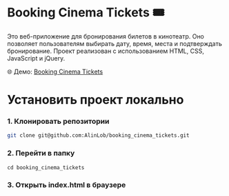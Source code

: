 # Booking Cinema Tickets 🎟️

Это веб-приложение для бронирования билетов в кинотеатр. Оно позволяет пользователям выбирать дату, время, места и подтверждать бронирование. Проект реализован с использованием HTML, CSS, JavaScript и jQuery.

🌐 Демо: [Booking Cinema Tickets](https://alinlob.github.io/booking_cinema_tickets/)

# Установить проект локально 

### 1. Клонировать репозитории 
```bash
git clone git@github.com:AlinLob/booking_cinema_tickets.git
```

### 2. Перейти в папку 
```bash
сd booking_cinema_tickets
```

### 3. Открыть index.html в браузере 


